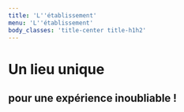 ```yaml
---
title: 'L''établissement'
menu: 'L''établissement'
body_classes: 'title-center title-h1h2'
---
```


# Un lieu unique
## pour une expérience inoubliable !



